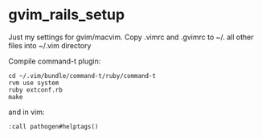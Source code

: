 gvim_rails_setup
================

Just my settings for gvim/macvim.
Copy .vimrc and .gvimrc to ~/. all other files into ~/.vim directory


Compile command-t plugin:

    cd ~/.vim/bundle/command-t/ruby/command-t
    rvm use system
    ruby extconf.rb
    make

and in vim:

    :call pathogen#helptags()
